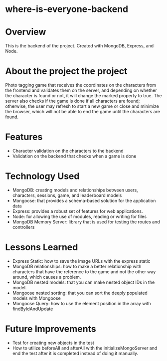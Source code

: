 # where-is-everyone-backend

# Overview

This is the backend of the project. Created with MongoDB, Express, and Node.

# About the project the project

Photo tagging game that receives the coordinates on the characters from the frontend and validates them on the server, and depending on whether the character is found or not, it will change the marked property to true.
The server also checks if the game is done if all characters are found; otherwise, the user may refresh to start a new game or close and minimize the browser, which will not be able to end the game until the characters are found.

# Features

- Character validation on the characters to the backend
- Validation on the backend that checks when a game is done

# Technology Used

- MongoDB: creating models and relationships between users, characters, sessions, game, and leaderboard models
- Mongoose: that provides a schema-based solution for the application data
- Express: provides a robust set of features for web applications.
- Node: for allowing the use of modules, reading or writing for files
- MongoDB Memory Server: library that is used for testing the routes and controllers

# Lessons Learned

- Express Static: how to save the image URLs with the express static
- MongoDB relationships: how to make a better relationship with characters that have the reference to the game and not the other way around, which causes a problem.
- MongoDB nested models: that you can make nested object IDs in the model.
- Mongoose nested sorting: that you can sort the deeply populated models with Mongoose
- Mongoose Query: how to use the element position in the array with findByIdAndUpdate

# Future Improvements

- Test for creating new objects in the test
- How to utilize beforeAll and afterAll with the initializeMongoServer and end the test after it is completed instead of doing it manually.
